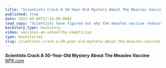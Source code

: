 ```yaml
---
title: "Scientists Crack A 50-Year-Old Mystery About The Measles Vaccine"
published: true
date: 2015-05-08T17:54:00.000Z
lead_copy: "Scientists have figured out why the measles vaccine reduces deaths from all infectious diseases. How will this affect the vaccine controversy?"
backstory_type: backstory
video: vaccines-an-unhealthy-skepticism
type: backstories
slug: scientists-crack-a-50-year-old-mystery-about-the-measles-vaccine
---
```


**Scientists Crack A 50-Year-Old Mystery About The Measles Vaccine**
[NPR.com](http://www.npr.org/blogs/goatsandsoda/2015/05/07/404963436/scientists-crack-a-50-year-old-mystery-about-the-measles-vaccine)

